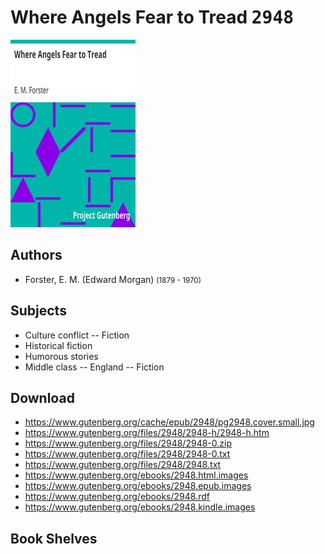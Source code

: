 # Where Angels Fear to Tread <kbd>2948</kbd>

![](./cover.medium.jpg "")

## Authors


 - Forster, E. M. (Edward Morgan) <small>(1879 - 1970)</small>

## Subjects


 - Culture conflict -- Fiction
 - Historical fiction
 - Humorous stories
 - Middle class -- England -- Fiction

## Download


 - https://www.gutenberg.org/cache/epub/2948/pg2948.cover.small.jpg
 - https://www.gutenberg.org/files/2948/2948-h/2948-h.htm
 - https://www.gutenberg.org/files/2948/2948-0.zip
 - https://www.gutenberg.org/files/2948/2948-0.txt
 - https://www.gutenberg.org/files/2948/2948.txt
 - https://www.gutenberg.org/ebooks/2948.html.images
 - https://www.gutenberg.org/ebooks/2948.epub.images
 - https://www.gutenberg.org/ebooks/2948.rdf
 - https://www.gutenberg.org/ebooks/2948.kindle.images

## Book Shelves


